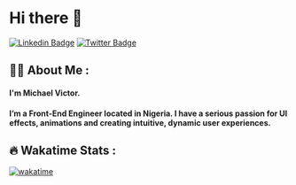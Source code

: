 # Hi there 👋

[![Linkedin Badge](https://img.shields.io/badge/-micahaelvictor-blue?style=for-the-badge&logo=Linkedin&logoColor=white&link=https://www.linkedin.com/in/yourmixjnr/)](https://www.linkedin.com/in/yourmixjnr/) [![Twitter Badge](https://img.shields.io/badge/-YourmixJNR-1ca0f1?style=for-the-badge&logo=x&logoColor=white&link=https://x.com/YourmixJNR)](https://x.com/YourmixJNR)

## :man_technologist: About Me :

#### I'm Michael Victor.

#### I’m a Front-End Engineer located in Nigeria. I have a serious passion for UI effects, animations and creating intuitive, dynamic user experiences.

## :fire: Wakatime Stats :

[![wakatime](https://wakatime.com/badge/user/68a7e582-ae3d-4996-b4d8-f6769baec513.svg)](https://wakatime.com/@68a7e582-ae3d-4996-b4d8-f6769baec513)
